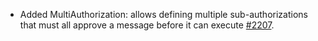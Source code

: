 * Added MultiAuthorization: allows defining multiple sub-authorizations that must all approve a message before it can execute [#2207](https://github.com/provenance-io/provenance/issues/2207).